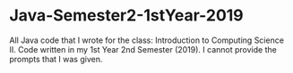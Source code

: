 # Java-Semester2-1stYear-2019
All Java code that I wrote for the class: Introduction to Computing Science II. 
Code written in my 1st Year 2nd Semester (2019).
I cannot provide the prompts that I was given.
